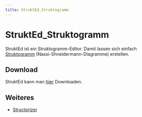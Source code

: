 ```yaml
---
title: StruktEd_Struktogramm
---
```


# StruktEd_Struktogramm

StruktEd ist ein Struktogramm-Editor. Damit lassen sich einfach
[Struktogramm](/Struktogramm) (Nassi-Shneidermann-Diagramme) erstellen.

## Download

StruktEd kann man [hier](https://github.com/fesch/Structorizer.Desktop/releases) Downloaden.

## Weiteres

- [Structorizer](https://structorizer.fisch.lu/)
